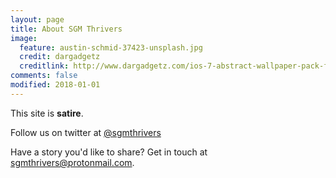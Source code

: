 ```yaml
---
layout: page
title: About SGM Thrivers
image:
  feature: austin-schmid-37423-unsplash.jpg
  credit: dargadgetz
  creditlink: http://www.dargadgetz.com/ios-7-abstract-wallpaper-pack-for-iphone-5-and-ipod-touch-retina/
comments: false
modified: 2018-01-01
---
```


This site is **satire**.

Follow us on twitter at [@sgmthrivers](https://twitter.com/sgmthrivers)

Have a story you'd like to share? Get in touch at [sgmthrivers@protonmail.com](mailto:sgmthrivers@protonmail.com).